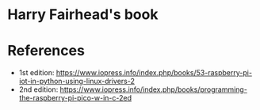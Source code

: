 # Harry Fairhead's book

# References

- 1st edition: https://www.iopress.info/index.php/books/53-raspberry-pi-iot-in-python-using-linux-drivers-2
- 2nd edition: https://www.iopress.info/index.php/books/programming-the-raspberry-pi-pico-w-in-c-2ed
